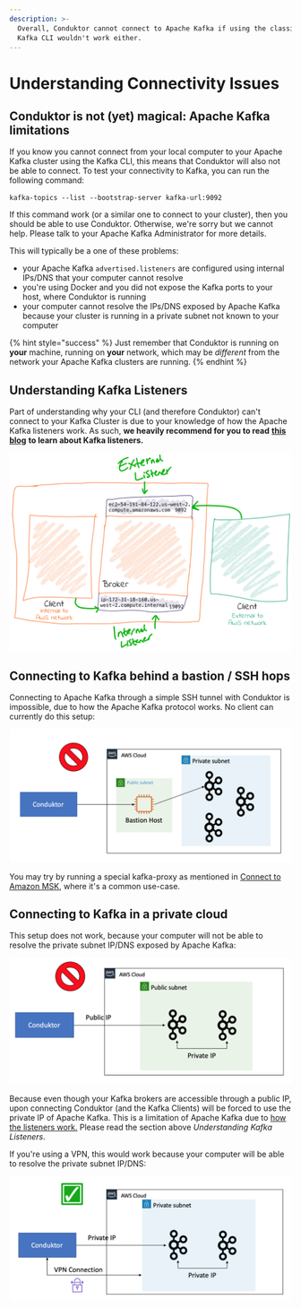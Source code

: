 ```yaml
---
description: >-
  Overall, Conduktor cannot connect to Apache Kafka if using the classic Apache
  Kafka CLI wouldn't work either.
---
```


# Understanding Connectivity Issues

## Conduktor is not \(yet\) magical: Apache Kafka limitations

If you know you cannot connect from your local computer to your Apache Kafka cluster using the Kafka CLI, this means that Conduktor will also not be able to connect. To test your connectivity to Kafka, you can run the following command:

```text
kafka-topics --list --bootstrap-server kafka-url:9092
```

If this command work \(or a similar one to connect to your cluster\), then you should be able to use Conduktor. Otherwise, we're sorry but we cannot help. Please talk to your Apache Kafka Administrator for more details. 

This will typically be a one of these problems:

* your Apache Kafka `advertised.listeners` are configured using internal IPs/DNS that your computer cannot resolve
* you're using Docker and you did not expose the Kafka ports to your host, where Conduktor is running
* your computer cannot resolve the IPs/DNS exposed by Apache Kafka because your cluster is running in a private subnet not known to your computer

{% hint style="success" %}
Just remember that Conduktor is running on **your** machine, running on **your** network, which may be _different_ from the network your Apache Kafka clusters are running.
{% endhint %}

## Understanding Kafka Listeners

Part of understanding why your CLI \(and therefore Conduktor\) can't connect to your Kafka Cluster is due to your knowledge of how the Apache Kafka listeners work. As such, **we heavily recommend for you to read** [**this blog**](https://rmoff.net/2018/08/02/kafka-listeners-explained/) **to learn about Kafka listeners.**

![internal + external listeners configured](../../.gitbook/assets/image%20%2848%29.png)

## Connecting to Kafka behind a bastion / SSH hops

Connecting to Apache Kafka through a simple SSH tunnel with Conduktor is impossible, due to how the Apache Kafka protocol works. No client can currently do this setup:

![](../../.gitbook/assets/image%20%288%29.png)

You may try by running a special kafka-proxy as mentioned in [Connect to Amazon MSK](connect-to-amazon-msk.md), where it's a common use-case.

## Connecting to Kafka in a private cloud

This setup does not work, because your computer will not be able to resolve the private subnet IP/DNS exposed by Apache Kafka:

![](../../.gitbook/assets/image%20%283%29.png)

Because even though your Kafka brokers are accessible through a public IP, upon connecting Conduktor \(and the Kafka Clients\) will be forced to use the private IP of Apache Kafka. This is a limitation of Apache Kafka due to [how the listeners work.](https://rmoff.net/2018/08/02/kafka-listeners-explained/) Please read the section above _Understanding Kafka Listeners_.

If you're using a VPN, this would work because your computer will be able to resolve the private subnet IP/DNS:

![Using a VPN makes your local computer part of the private network](../../.gitbook/assets/image%20%2835%29.png)





